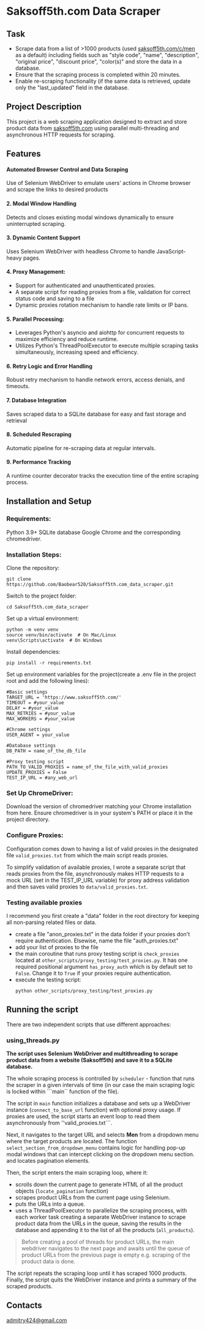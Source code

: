 # Saksoff5th.com Data Scraper #

## Task
- Scrape data from a list of >1000 products (used [saksoff5th.com/c/men](https://www.saksoff5th.com/c/men) as a default) including fields such as "style code", "name", "description", "original price", "discount price", "color(s)" and store the data in a database.
- Ensure that the scraping process is completed within 20 minutes. 
- Enable re-scraping functionality (if the same data is retrieved, update only the "last_updated" field in the database.

## Project Description
This project is a web scraping application designed to extract and store product data from [saksoff5th.com](https://www.saksoff5th.com) using parallel multi-threading and asynchronous HTTP requests for scraping.

## Features

#### Automated Browser Control and Data Scraping

 Use of Selenium WebDriver to emulate users' actions in Chrome browser and scrape the links to desired products

#### 2. Modal Window Handling

 Detects and closes existing modal windows dynamically to ensure uninterrupted scraping.

#### 3. Dynamic Content Support

 Uses Selenium WebDriver with headless Chrome to handle JavaScript-heavy pages.
#### 4. Proxy Management:
 - Support for authenticated and unauthenticated proxies.
 - A separate script for reading proxies from a file, validation for correct status code and saving to a file
 - Dynamic proxies rotation mechanism to handle rate limits or IP bans.

#### 5. Parallel Processing:
 - Leverages Python's asyncio and aiohttp for concurrent requests to maximize efficiency and reduce runtime.
 - Utilizes Python's ThreadPoolExecutor to execute multiple scraping tasks simultaneously, increasing speed and efficiency.
#### 6. Retry Logic and Error Handling
 Robust retry mechanism to handle network errors, access denials, and timeouts.
#### 7. Database Integration
 Saves scraped data to a SQLite database for easy and fast storage and retrieval
#### 8. Scheduled Rescraping
 Automatic pipeline for re-scraping data at regular intervals.
#### 9. Performance Tracking
 A runtime counter decorator tracks the execution time of the entire scraping process.


## Installation and Setup

### Requirements:
Python 3.9+
SQLite database
Google Chrome and the corresponding chromedriver.


### Installation Steps:
Clone the repository:

```
git clone https://github.com/Baobear520/Saksoff5th.com_data_scraper.git
```
Switch to the project folder:

```
cd Saksoff5th.com_data_scraper
```
Set up a virtual environment:

```
python -m venv venv
source venv/bin/activate  # On Mac/Linux
venv\Scripts\activate  # On Windows
```

Install dependencies:

```
pip install -r requirements.txt
```
Set up environment variables for the project(create a .env file in the project root and add the following lines):
```
#Basic settings
TARGET_URL = 'https://www.saksoff5th.com/'
TIMEOUT = #your_value
DELAY = #your_value
MAX_RETRIES = #your_value
MAX_WORKERS = #your_value

#Chrome settings
USER_AGENT = your_value

#Database settings
DB_PATH = name_of_the_db_file

#Proxy testing script
PATH_TO_VALID_PROXIES = name_of_the_file_with_valid_proxies
UPDATE_PROXIES = False
TEST_IP_URL = #any_web_url
```

### Set Up ChromeDriver:
Download the version of chromedriver matching your Chrome installation from here.
Ensure chromedriver is in your system's PATH or place it in the project directory.

### Configure Proxies:

Configuration comes down to having a list of valid proxies in the designated file ```valid_proxies.txt``` from which the main script reads proxies.

To simplify validation of available proxies, I wrote a separate script that reads proxies from the file, asynchronously makes HTTP requests to a mock URL (set in the TEST_IP_URL variable) for proxy address validation and then saves valid proxies to ```data/valid_proxies.txt```.  
### Testing available proxies

I recommend you first create a "data" folder in the root directory for keeping all non-parsing related files or data.

 - create a file "anon_proxies.txt" in the data folder if your proxies don't require authentication. Elsewise, name the file "auth_proxies.txt"
 - add your list of proxies to the file
 - the main coroutine that runs proxy testing script is ```check_proxies``` located at ```other_scripts/proxy_testing/test_proxies.py```.
It has one required positional argument ```has_proxy_auth``` which is by default set to ```False```. Change it to ```True``` if your proxies require authentication.
 - execute the testing script:
   ```
   python other_scripts/proxy_testing/test_proxies.py
   ```
## Running the script
There are two independent scripts that use different approaches:
### using_threads.py
**The script uses Selenium WebDriver and multithreading to scrape product data from a website (Saksoff5th) and save it to a SQLite database.**

The whole scraping process is controlled by ```scheduler```  - function that runs the scraper in a given intervals of time (in our case the main scraping logic is locked within ```main`` function of the file).

The script in ```main``` function initializes a database and sets up a WebDriver instance (```connect_to_base_url``` function) with optional proxy usage. If proxies are used, the script starts an event loop to read them asynchronously from ''valid_proxies.txt```.

Next, it navigates to the target URL and selects **Men** from a dropdown menu where the target products are located. The function ```select_section_from_dropdown_menu``` contains logic for handling pop-up modal windows that can intercept clicking on the dropdown menu section.
and locates pagination elements.

Then, the script enters the main scraping loop, where it:
 - scrolls down the current page to generate HTML of all the product objects (```locate_pagination``` function)
 - scrapes product URLs from the current page using Selenium.
 - puts the URLs into a queue.
 - uses a ThreadPoolExecutor to parallelize the scraping process, with each worker task creating a separate WebDriver instance to scrape product data from the URLs in the queue, saving the results in the database and appending it to the list of all the products (```all_products```).
> Before creating a pool of threads for product URLs, the main webdriver navigates to the next page and awaits until the queue of product URLs from the previous page is empty
e.g. scraping of the product data is done.

The script repeats the scraping loop until it has scraped 1000 products.
Finally, the script quits the WebDriver instance and prints a summary of the scraped products.


## Contacts ##

admitry424@gmail.com
